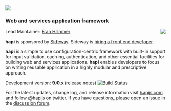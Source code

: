 <img src="https://raw.github.com/hapijs/hapi/master/images/hapi.png" />

### Web and services application framework

<a href="https://sideway.com"><img src="http://blog.sideway.com/wp-content/uploads/logo-300x114.png" align="right" /></a>

Lead Maintainer: [Eran Hammer](https://github.com/hueniverse)

**hapi** is sponsored by [Sideway](https://sideway.com). Sideway is [hiring a front end developer](http://blog.sideway.com/2015/08/hiring-a-front-end-developer/).


**hapi** is a simple to use configuration-centric framework with built-in support for input validation, caching,
authentication, and other essential facilities for building web and services applications. **hapi** enables
developers to focus on writing reusable application in a highly modular and prescriptive approach. 

Development version: **9.0.x** ([release notes](https://github.com/hapijs/hapi/issues?labels=release+notes&page=1&state=closed)) 
[![Build Status](https://secure.travis-ci.org/hapijs/hapi.svg)](http://travis-ci.org/hapijs/hapi)

For the latest updates, change log, and release information visit [hapijs.com](http://hapijs.com) and follow [@hapijs](https://twitter.com/hapijs) on twitter. If you have questions, please open an issue in the
[discussion forum](https://github.com/hapijs/discuss).
